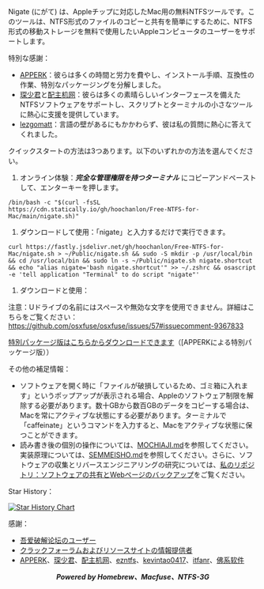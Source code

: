 Nigate (にがて) は、Appleチップに対応したMac用の無料NTFSツールです。このツールは、NTFS形式のファイルのコピーと共有を簡単にするために、NTFS形式の移動ストレージを無料で使用したいAppleコンピュータのユーザーをサポートします。

特別な感謝：

- [APPERK](https://www.cnblogs.com/98record/p/mac-da-yin-ji-yi-jian-an-zhuang.html)：彼らは多くの時間と労力を費やし、インストール手順、互換性の作業、特別なパッケージングを分解しました。
- [琛少君](https://space.bilibili.com/32713000)と[配主机网](https://www.peizhuji.com/)：彼らは多くの素晴らしいインターフェースを備えたNTFSソフトウェアをサポートし、スクリプトとターミナルの小さなツールに熱心に支援を提供しています。
- [lezgomatt](https://github.com/lezgomatt)：言語の壁があるにもかかわらず、彼は私の質問に熱心に答えてくれました。

クイックスタートの方法は3つあります。以下のいずれかの方法を選んでください。

1. オンライン体験：***完全な管理権限を持つターミナル*** にコピーアンドペーストして、エンターキーを押します。

```shell
/bin/bash -c "$(curl -fsSL https://cdn.statically.io/gh/hoochanlon/Free-NTFS-for-Mac/main/nigate.sh)"
```

1. ダウンロードして使用：「nigate」と入力するだけで実行できます。

```shell
curl https://fastly.jsdelivr.net/gh/hoochanlon/Free-NTFS-for-Mac/nigate.sh > ~/Public/nigate.sh && sudo -S mkdir -p /usr/local/bin && cd /usr/local/bin && sudo ln -s ~/Public/nigate.sh nigate.shortcut && echo "alias nigate='bash nigate.shortcut'" >> ~/.zshrc && osascript -e 'tell application "Terminal" to do script "nigate"'
```

1. ダウンロードと使用：

注意：Uドライブの名前にはスペースや無効な文字を使用できません。詳細はこちらをご覧ください：https://github.com/osxfuse/osxfuse/issues/57#issuecomment-9367833

[特別パッケージ版はこちらからダウンロードできます](https://wwi.lanzoup.com/izuT50pxxn7c)（[APPERKによる特別パッケージ版））

その他の補足情報：

- ソフトウェアを開く時に「ファイルが破損しているため、ゴミ箱に入れます」というポップアップが表示される場合、Appleのソフトウェア制限を解除する必要があります。数十GBから数百GBのデータをコピーする場合は、Macを常にアクティブな状態にする必要があります。ターミナルで「caffeinate」というコマンドを入力すると、Macをアクティブな状態に保つことができます。
- 読み書き後の個別の操作については、[MOCHIAJI.md](https://chat.aichatos.top/MOCHIAJI.md)を参照してください。実装原理については、[SEMMEISHO.md](https://chat.aichatos.top/helpdesk/SEMMEISHO.md)を参照してください。さらに、ソフトウェアの収集とリバースエンジニアリングの研究については、[私のリポジトリ：ソフトウェアの共有とWebページのバックアップ](https://github.com/hoochanlon/w3-goto-world/blob/master/软件分享及网页备份/README.md)をご覧ください。

Star History：

[![Star History Chart](https://api.star-history.com/svg?repos=hoochanlon/Free-NTFS-for-Mac&type=Date)](https://star-history.com/#hoochanlon/Free-NTFS-for-Mac&Date)

感謝：

- [吾爱破解论坛のユーザー](https://www.52pojie.cn/forum.php?mod=viewthread&tid=1735607&page=1#pid45353784)
- [クラックフォーラムおよびリソースサイトの情報提供者](https://zhidao.baidu.com/question/1988486592586723387.html)
- [APPERK](https://mp.weixin.qq.com/s/ByEBBCXFUmfBqF506F-Cvg)、[琛少君](https://space.bilibili.com/32713000)、[配主机网](https://www.peizhuji.com/)、[ezntfs](https://github.com/lezgomatt/ezntfs/issues/8#issuecomment-1374428139)、[kevintao0417](https://github.com/hoochanlon/Free-NTFS-for-Mac/issues/3)、[itfanr](https://www.52pojie.cn/forum.php?mod=redirect&goto=findpost&ptid=1735607&pid=45507166)、[佛系软件](https://foxirj.com/)

<div align="center"> <i> <b>Powered by Homebrew、Macfuse、NTFS-3G</b> </i> </div>
